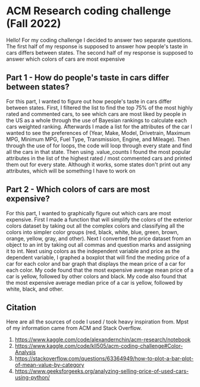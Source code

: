# ACM Research coding challenge (Fall 2022)

Hello! For my coding challenge I decided to answer two separate questions. The first half of my response is supposed to answer how people's taste in cars differs between states. The second half of my response is supposed to answer which colors of cars are most expensive

## Part 1 - How do people's taste in cars differ between states?

For this part, I wanted to figure out how people's taste in cars differ between states. First, I filtered the list to find the top 75% of the most highly rated and commented cars, to see which cars are most liked by people in the US as a whole through the use of Bayesian rankings to calculate each cars weighted ranking. Afterwards I made a list for the attributes of the car I wanted to see the preferences of (Year, Make, Model, Drivetrain, Maximum MPG, Minimum MPG, Fuel Type, Transmission, Engine, and Mileage). Then through the use of for loops, the code will loop through every state and find all the cars in that state. Then using .value_counts I found the most popular attributes in the list of the highest rated / most commented cars and printed them out for every state. Although it works, some states don't print out any attributes, which will be something I have to work on

## Part 2 - Which colors of cars are most expensive?
For this part, I wanted to graphically figure out which cars are most expensive. First I made a function that will simplify the colors of the exterior colors dataset by taking out all the complex colors and classifying all the colors into simpler color groups (red, black, white, blue, green, brown, orange, yellow, gray, and other). Next I converted the price dataset from an object to an int by taking out all commas and question marks and assigning it to int. Next using colors as the independent variable and price as the dependent variable, I graphed a boxplot that will find the meding price of a car for each color and bar graph that displays the mean price of a car for each color. My code found that the most expensive average mean price of a car is yellow, followed by other colors and black. My code also found that the most expensive average median price of a car is yellow, followed by white, black, and other. 

## Citation
Here are all the sources of code I used / took heavy inspiration from. Mpst of my information came from ACM and Stack Overflow. 
1. https://www.kaggle.com/code/alexandernchin/acm-research/notebook
2. https://www.kaggle.com/code/kll505/acm-coding-challenge#Color-Analysis
3. https://stackoverflow.com/questions/63364949/how-to-plot-a-bar-plot-of-mean-value-by-category
4. https://www.geeksforgeeks.org/analyzing-selling-price-of-used-cars-using-python/
